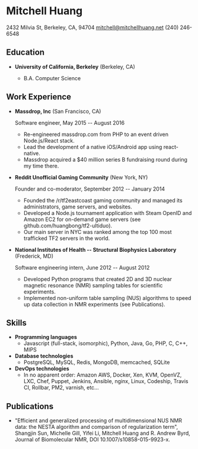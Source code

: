 Mitchell Huang
===============

2432 Milvia St, Berkeley, CA, 94704
mitchell@mitchellhuang.net
\(240\) 246-6548

Education
---------

*   **University of California, Berkeley** (Berkeley, CA)

    -   B.A. Computer Science

Work Experience
---------------

*   **Massdrop, Inc** (San Francisco, CA)

    Software engineer, May 2015 -- August 2016

    -   Re-engineered massdrop.com from PHP to an event driven Node.js/React stack.
    -   Lead the development of a native iOS/Android app using react-native.
    -   Massdrop acquired a $40 million series B fundraising round during my time there.

*   **Reddit Unofficial Gaming Community** (New York, NY)

    Founder and co-moderator, September 2012 -- January 2014

    -   Founded the /r/tf2eastcoast gaming community and managed its administrators, game servers, and websites.
    -   Developed a Node.js tournament application with Steam OpenID and Amazon EC2 for on-demand
        game servers (see github.com/huangbong/tf2-ultiduo).
    -   Our main server in NYC was ranked among the top 100 most trafficked TF2 servers in the world.

*   **National Institutes of Health -- Structural Biophysics Laboratory** (Frederick, MD)

    Software engineering intern, June 2012 -- August 2012

    -   Developed Python programs that created 2D and 3D nuclear magnetic resonance (NMR) sampling
        tables for scientific experiments.
    -   Implemented non-uniform table sampling (NUS) algorithms to speed up data collection in NMR
        experiments (see Publications).

Skills
------

*   **Programming languages**
    -   Javascript (full-stack, isomorphic), Python, Java, Go, PHP, C, C++, MIPS
*   **Database technologies**
    -   PostgreSQL, MySQL, Redis, MongoDB, memcached, SQLite
*   **DevOps technologies**
    -   In no apparent order: Amazon AWS, Docker, Xen, KVM, OpenVZ, LXC, Chef, Puppet, Jenkins,
    Ansible, nginx, Linux, Codeship, Travis CI, Rollbar, PM2, varnish, etc...

Publications
------

*   "Efficient and generalized processing of multidimensional NUS NMR data: the NESTA algorithm
    and comparison of regularization term", Shangjin Sun, Michelle Gill, Yifei Li, Mitchell Huang
    and R. Andrew Byrd, Journal of Biomolecular NMR, DOI 10.1007/s10858-015-9923-x.
